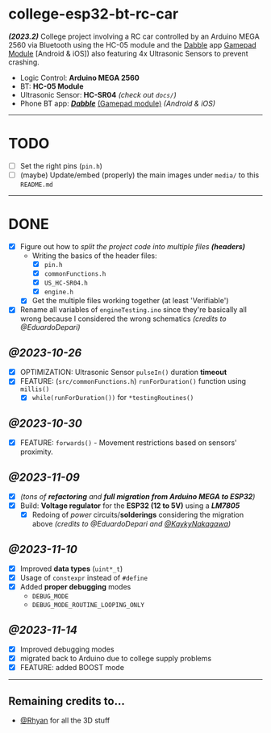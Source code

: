 # college-esp32-bt-rc-car
***(2023.2)*** College project involving a RC car controlled by an Arduino MEGA 2560 via Bluetooth using the HC-05 module and the [Dabble](https://ai.thestempedia.com/docs/dabble-app/getting-started-with-dabble/) app [Gamepad Module](https://ai.thestempedia.com/docs/dabble-app/gamepad-module/) [Android & iOS]) also featuring 4x Ultrasonic Sensors to prevent crashing.

- Logic Control: **Arduino MEGA 2560**
- BT: **HC-05 Module**
- Ultrasonic Sensor: **HC-SR04** *(check out `docs/`)*
- Phone BT app: ***[Dabble](https://ai.thestempedia.com/docs/dabble-app/getting-started-with-dabble/)*** [(Gamepad module)](https://ai.thestempedia.com/docs/dabble-app/gamepad-module/) *(Android & iOS)*

---

# TODO
- [ ] Set the right pins (`pin.h`)
- [ ] (maybe) Update/embed (properly) the main images under `media/` to this `README.md`

---

# DONE
- [x] Figure out how to *split the project code into multiple files **(headers)***
  - Writing the basics of the header files:
    - [x] `pin.h`
    - [x] `commonFunctions.h`
    - [x] `US_HC-SR04.h`
    - [x] `engine.h`
  - [x] Get the multiple files working together (at least 'Verifiable')
- [x] Rename all variables of `engineTesting.ino` since they're basically all wrong because I considered the wrong schematics *(credits to @EduardoDepari)*

## *@2023-10-26*
- [x] OPTIMIZATION: Ultrasonic Sensor `pulseIn()` duration **timeout**
- [x] FEATURE: (`src/commonFunctions.h`) `runForDuration()` function using `millis()`
  - [x] `while(runForDuration())` for `*testingRoutines()`

## *@2023-10-30*
- [x] FEATURE: `forwards()` - Movement restrictions based on sensors' proximity.

## *@2023-11-09*
- [x] *(tons of **refactoring** and **full migration from Arduino MEGA to ESP32**)*
- [x] Build: **Voltage regulator** for the **ESP32 (12 to 5V)** using a ***LM7805***
	- [x] Redoing of *power* circuits/**solderings** considering the migration above *(credits to @EduardoDepari and [@KaykyNakagawa](https://github.com/Kcioban))*

## *@2023-11-10*
- [x] Improved **data types** (`uint*_t`)
- [x] Usage of `constexpr` instead of `#define`
- [x] Added **proper debugging** modes
	- `DEBUG_MODE`
	- `DEBUG_MODE_ROUTINE_LOOPING_ONLY`

## *@2023-11-14*
- [x] Improved debugging modes
- [x] migrated back to Arduino due to college supply problems
- [x] FEATURE: added BOOST mode

---

## Remaining credits to...

- [@Rhyan](https://github.com/overtakerstrat) for all the 3D stuff
